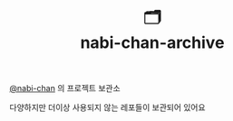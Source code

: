 <h1 align="center">
  🗂
  <br />
  nabi-chan-archive
  <br />
  <br />
</h1>

[@nabi-chan](https://github.com/nabi-chan) 의 프로젝트 보관소

다양하지만 더이상 사용되지 않는 레포들이 보관되어 있어요
